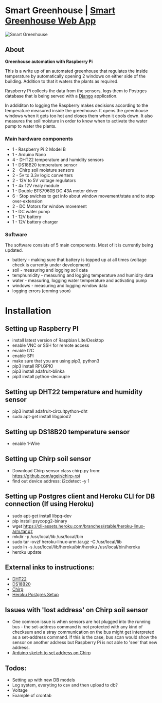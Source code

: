 # Smart Greenhouse | [Smart Greenhouse Web App](https://github.com/case112/smart-greenhouse-web "GitHub Link") 

![Smart Greenhouse](https://ann-static.s3.amazonaws.com/media/uploads/2020/04/12/greenhouse.jpg)

## About

**Greenhouse automation with Raspberry Pi**

This is a write up of an automated greenhouse that regulates the inside temperature by automatically opening 2 windows on either side of the building. Addition to that it waters the plants as required. 

Raspberry Pi collects the data from the sensors, logs them to Postrges database that is being served with a [Django](https://github.com/case112/smart-greenhouse-web "GitHub Link")  application.

In addiditon to logging the Raspberry makes decisions according to the temperature measured inside the greenhouse. It opens the greenhouse windows when it gets too hot and closes them when it cools down. It also measures the soil moisture in order to know when to activate the water pump to water the plants.

### Main hardware components
- 1 - Raspberry Pi 2 Model B
- 1 - Arduino Nano
- 4 - DHT22 temperature and humidity sensors
- 1 - DS18B20 temperature sensor
- 2 - Chirp soil moisture sensors
- 2 - 5v to 3.3v logic converters
- 2 - 12V to 5V voltage regulators
- 1 - 4x 12V realy module
- 1 - Double BTS7960B DC 43A motor driver
- 6 - Stop swiches to get info about window movement/state and to stop over-extension
- 2 - DC Motors for window movement
- 1 - DC water pump
- 1 - 12V battery
- 1 - 12V battery charger

### Software

The software consists of 5 main components. Most of it is currently being updated.
- battery - making sure that battery is topped up at all times (voltage check is currently under development)
- soil - measuring and logging soil data
- temphumidity - measuring and logging temperature and humidity data
- water - measuring, logging water temperature and activating pump
- windows - measuring and logging window data
- logging errors (coming soon)



# Installation

## Setting up Raspberry PI
- install latest version of Raspbian Lite/Desktop
- enable VNC or SSH for remote access
- enable I2C
- enable SPI
- make sure that you are using pip3, python3
- pip3 install RPI.GPIO
- pip3 install adafruit-blinka
- pip3 install python-decouple

## Setting up DHT22 temperature and humidity sensor
- pip3 install adafruit-circuitpython-dht
- sudo apt-get install libgpiod2

## Setting up DS18B20 temperature sensor
- enable 1-Wire

## Setting up Chirp soil sensor
- Download Chirp sensor class chirp.py from: https://github.com/ageir/chirp-rpi
- find out device address: i2cdetect -y 1

## Setting up Postgres client and Heroku CLI for DB connection (If using Heroku)
- sudo apt-get install libpq-dev
- pip install psycopg2-binary
- wget https://cli-assets.heroku.com/branches/stable/heroku-linux-arm.tar.gz
- mkdir -p /usr/local/lib /usr/local/bin
- sudo tar -xvzf heroku-linux-arm.tar.gz -C /usr/local/lib
- sudo ln -s /usr/local/lib/heroku/bin/heroku /usr/local/bin/heroku
- heroku update

## External inks to instructions:
- [DHT22](https://learn.adafruit.com/circuitpython-on-raspberrypi-linux/installing-circuitpython-on-raspberry-pi "Link")
- [DS18B20](https://www.circuitbasics.com/raspberry-pi-ds18b20-temperature-sensor-tutorial/ "Link")
- [Chirp](https://github.com/ageir/chirp-rpi "Link")
- [Heroku Postgres Setup](https://github.com/EverWinter23/postgres-heroku "Link")

## Issues with 'lost address' on Chirp soil sensor
- One common issue is when sensors are hot plugged into the running bus -
the set-address command is not protected with any kind of
checksum and a stray communication on the bus might get interpreted as a
set-address command. If this is the case, bus scan would show the sensor
on another address but Raspberry Pi is not able to 'see' that new address.
- [Arduino sketch to set address on Chirp](https://gist.github.com/Miceuz/3f40a1614c749e04796a "Link")

## Todos:
- Setting up with new DB models
- Log system, everyting to csv and then upload to db?
- Voltage
- Example of crontab